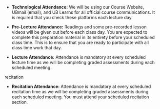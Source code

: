 - **Technological Attendance:** We will be using our Course Website, UBmail (email), and UB Learns for all official course communications. It is required that you check these platforms each lecture day.

- **Pre-Lecture Attendance:** Readings and some pre-recorded lesson videos will be given out before each class day. You are expected to complete this preparation material in its entirety before your scheduled class time. This is to ensure that you are ready to participate with all class time work that day.

- **Lecture Attendance:** Attendance is mandatory at every scheduled lecture time as we will be completing graded assessments during each scheduled meeting.


recitation

- **Recitation Attendance:** Attendance is mandatory at every scheduled recitation time as we will be completing graded assessments during each scheduled meeting. You must attend your scheduled recitation section.
